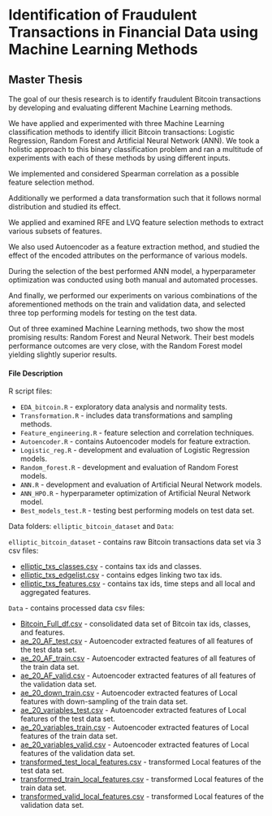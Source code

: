 # Identification of Fraudulent Transactions in Financial Data using Machine Learning Methods
## Master Thesis

The goal of our thesis research is to identify fraudulent Bitcoin transactions by developing and evaluating different Machine Learning methods. 

We have applied and experimented with three Machine Learning classification methods to identify illicit Bitcoin transactions: Logistic Regression, Random Forest and Artificial Neural Network (ANN). We took a holistic approach to this binary classification problem and ran a multitude of experiments with
each of these methods by using different inputs. 

We implemented and considered Spearman
correlation as a possible feature selection method. 

Additionally we performed a data transformation such that it follows normal distribution and studied its effect. 

We applied and examined RFE and LVQ feature selection methods to extract various subsets of features. 

We also used Autoencoder as a feature extraction method, and studied the effect of the encoded attributes on the performance of various models.

During the selection of the best performed ANN model, a hyperparameter optimization was conducted using both manual and automated processes.

And finally, we performed our experiments on various combinations of the aforementioned methods on the train and validation data, and selected three top performing models for testing on the test data. 

Out of three examined Machine Learning methods, two show the most promising results: Random Forest and Neural Network. Their best models performance outcomes are very close, with the Random Forest model yielding slightly superior results.

#### File Description

R script files:

- `EDA_bitcoin.R` - exploratory data analysis and normality tests.
- `Transformation.R` - includes data transformations and sampling methods.
- `Feature_engineering.R` - feature selection and correlation techniques.
- `Autoencoder.R` - contains Autoencoder models for feature extraction.
- `Logistic_reg.R` - development and evaluation of Logistic Regression models.
- `Random_forest.R` - development and evaluation of Random Forest models.
- `ANN.R` - development and evaluation of Artificial Neural Network models.
- `ANN_HPO.R` - hyperparameter optimization of Artificial Neural Network model.
- `Best_models_test.R` - testing best performing models on test data set.

Data folders: `elliptic_bitcoin_dataset` and `Data`:

`elliptic_bitcoin_dataset` - contains raw Bitcoin transactions data set via 3 csv files:

- [elliptic_txs_classes.csv](/elliptic_bitcoin_dataset/elliptic_txs_classes.csv) - contains tax ids and classes.
- [elliptic_txs_edgelist.csv](/elliptic_bitcoin_dataset/elliptic_txs_edgelist.csv) - contains edges linking two tax ids.
- [elliptic_txs_features.csv](/elliptic_bitcoin_dataset/elliptic_txs_features.csv) - contains tax ids, time steps and all local and aggregated features.

`Data` - contains processed data csv files:

- [Bitcoin_Full_df.csv](/Data/Bitcoin_Full_df.csv) - consolidated data set of Bitcoin tax ids, classes, and features.
- [ae_20_AF_test.csv](/Data/Bitcoin_Full_df.csv) - Autoencoder extracted features of all features of the test data set. 
- [ae_20_AF_train.csv](/Data/ae_20_AF_train.csv) - Autoencoder extracted features of all features of the train data set.
- [ae_20_AF_valid.csv](/Data/ae_20_AF_valid.csv) - Autoencoder extracted features of all features of the validation data set.
- [ae_20_down_train.csv](/Data/ae_20_down_train.csv) - Autoencoder extracted features of Local features with down-sampling of the train data set.
- [ae_20_variables_test.csv](/Data/ae_20_variables_test.csv) - Autoencoder extracted features of Local features of the test data set.
- [ae_20_variables_train.csv](/Data/ae_20_variables_train.csv) - Autoencoder extracted features of Local features of the train data set.
- [ae_20_variables_valid.csv](/Data/ae_20_variables_valid.csv) - Autoencoder extracted features of Local features of the validation data set.
- [transformed_test_local_features.csv](/Data/transformed_test_local_features.csv) - transformed Local features of the test data set.
- [transformed_train_local_features.csv](/Data/transformed_train_local_features.csv) - transformed Local features of the train data set.
- [transformed_valid_local_features.csv](/Data/transformed_valid_local_features.csv) - transformed Local features of the validation data set.



